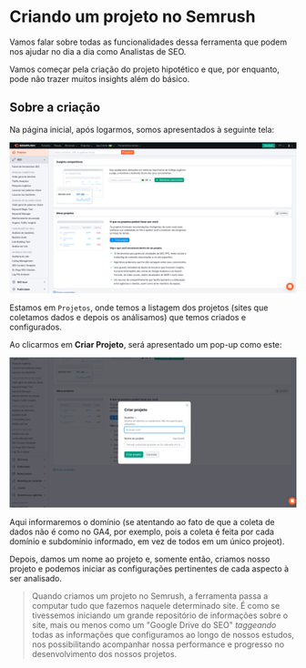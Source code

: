 # Criando um projeto no Semrush

Vamos falar sobre todas as funcionalidades dessa ferramenta que podem nos ajudar no dia a dia como Analistas de SEO.

Vamos começar pela criação do projeto hipotético e que, por enquanto, pode não trazer muitos insights além do básico.

## Sobre a criação

Na página inicial, após logarmos, somos apresentados à seguinte tela:

![Página inicial do Semrush após logarmos](./img/tela-inicial-do-semrush-ja-logada.png)

Estamos em `Projetos`, onde temos a listagem dos projetos (sites que coletamos dados e depois os análisamos) que temos criados e configurados.

Ao clicarmos em **Criar Projeto**, será apresentado um pop-up como este:

![Pop-up de criação de projetos no Semrush](./img/popup-de-criacao-de-projeto.png)

Aqui informaremos o domínio (se atentando ao fato de que a coleta de dados não é como no GA4, por exemplo, pois a coleta é feita por cada domínio e subdomínio informado, em vez de todos em um único projeot).

Depois, damos um nome ao projeto e, somente então, criamos nosso projeto e podemos iniciar as configurações pertinentes de cada aspecto à ser analisado.

> Quando criamos um projeto no Semrush, a ferramenta passa a computar tudo que fazemos naquele determinado site. É como se tivessemos iniciando um grande repositório de informações sobre o site, mais ou menos como um "Google Drive do SEO" _taggeando_ todas as informações que configuramos ao longo de nossos estudos, nos possibilitando acompanhar nossa performance e progresso no desenvolvimento dos nossos projetos.

